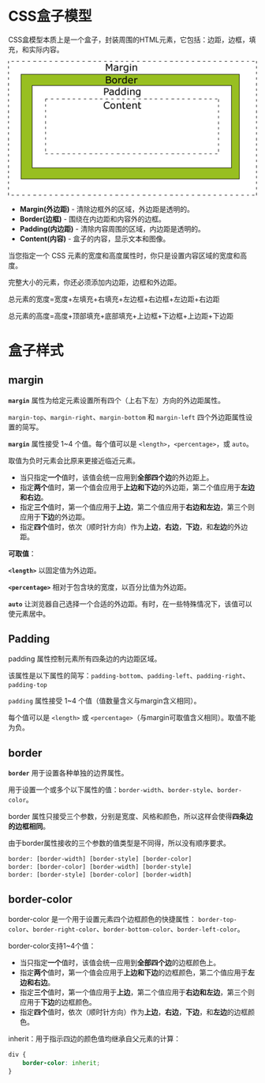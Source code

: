 # CSS盒子模型

CSS盒模型本质上是一个盒子，封装周围的HTML元素，它包括：边距，边框，填充，和实际内容。

![CSS box-model](images/CSS样式.assets/box-model.gif)

- **Margin(外边距)** - 清除边框外的区域，外边距是透明的。
- **Border(边框)** - 围绕在内边距和内容外的边框。
- **Padding(内边距)** - 清除内容周围的区域，内边距是透明的。
- **Content(内容)** - 盒子的内容，显示文本和图像。



当您指定一个 CSS 元素的宽度和高度属性时，你只是设置内容区域的宽度和高度。

完整大小的元素，你还必须添加内边距，边框和外边距。



总元素的宽度=宽度+左填充+右填充+左边框+右边框+左边距+右边距

总元素的高度=高度+顶部填充+底部填充+上边框+下边框+上边距+下边距



# 盒子样式



## margin

**`margin`** 属性为给定元素设置所有四个（上右下左）方向的外边距属性。

`margin-top`、`margin-right`、`margin-bottom` 和 `margin-left` 四个外边距属性设置的简写。



**`margin`** 属性接受 1~4 个值。每个值可以是 `<length>`，`<percentage>`，或 `auto`。

取值为负时元素会比原来更接近临近元素。

- 当只指定**一个**值时，该值会统一应用到**全部四个边**的外边距上。
- 指定**两个**值时，第一个值会应用于**上边和下边**的外边距，第二个值应用于**左边和右边**。
- 指定**三个**值时，第一个值应用于**上边**，第二个值应用于**右边和左边**，第三个则应用于**下边**的外边距。
- 指定**四个**值时，依次（顺时针方向）作为**上边**，**右边**，**下边**，和**左边**的外边距。



**可取值**：

**`<length>`**
以固定值为外边距。

**`<percentage>`**
相对于包含块的宽度，以百分比值为外边距。

**`auto`**
让浏览器自己选择一个合适的外边距。有时，在一些特殊情况下，该值可以使元素居中。



## Padding

padding 属性控制元素所有四条边的内边距区域。

该属性是以下属性的简写：`padding-bottom`、`padding-left`、`padding-right`、`padding-top`



`padding` 属性接受 1~4 个值（值数量含义与margin含义相同）。

每个值可以是 `<length>`  或 `<percentage>`（与margin可取值含义相同）。取值不能为负。



## border

**`border`** 用于设置各种单独的边界属性。

用于设置一个或多个以下属性的值：`border-width`、`border-style`、`border-color`。



border 属性只接受三个参数，分别是宽度、风格和颜色，所以这样会使得**四条边的边框相同**。

由于border属性接收的三个参数的值类型是不同得，所以没有顺序要求。

```
border: [border-width] [border-style] [border-color]
border: [border-color] [border-width] [border-style]
border: [border-style] [border-color] [border-width]
```



## border-color

border-color 是一个用于设置元素四个边框颜色的快捷属性： `border-top-color`、`border-right-color`、`border-bottom-color`、`border-left-color`。



border-color支持1~4个值：

- 当只指定**一个**值时，该值会统一应用到**全部四个边**的边框颜色上。
- 指定**两个**值时，第一个值会应用于**上边和下边**的边框颜色，第二个值应用于**左边和右边**。
- 指定**三个**值时，第一个值应用于**上边**，第二个值应用于**右边和左边**，第三个则应用于**下边**的边框颜色。
- 指定**四个**值时，依次（顺时针方向）作为**上边**，**右边**，**下边**，和**左边**的边框颜色。



inherit：用于指示四边的颜色值均继承自父元素的计算：

```css
div {
    border-color: inherit;
}
```